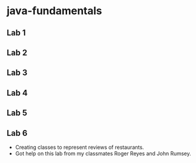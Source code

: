 # java-fundamentals

## Lab 1

## Lab 2

## Lab 3

## Lab 4

## Lab 5

## Lab 6

- Creating classes to represent reviews of restaurants.
- Got help on this lab from my classmates Roger Reyes and John Rumsey.

